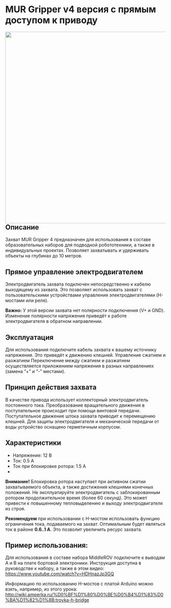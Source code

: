 # MUR Gripper v4 версия с прямым доступом к приводу
<img src="https://user-images.githubusercontent.com/106134147/222038728-79fcc7fe-137f-417f-bc29-058ef8a5481d.jpg" width="600" align="right">

## Описание
Захват MUR Gripper 4 предназначен для использования в составе образовательных наборов для подводной робототехники, а также в индивидуальных проектах. Позволяет захватывать и удерживать объекты на глубинах до 10 метров.
## Прямое управление электродвигателем
Электродвигатель захвата подключен непосредственно к кабелю выходящему из захвата. Это позволяет использовать захват с пользовательскими устройствами управления электродвигателями (H-мостами или реле).

__Важно:__ У этой версии захвата нет полярности подключения (V+ и GND). Изменение полярности напряжения приведёт к работе электродвигателя в обратном направлении. 
## Эксплуатация
Для использования подключите кабель захвата к вашему источнику напряжения. Это приведёт к движению клешней.
Управление сжатием и разжатием
Переключение между сжатием и разжатием осуществляется приложением напряжения в разных направлениях (замена “+” и “-” местами).
## Принцип действия захвата
В качестве привода использует коллекторный электродвигатель постоянного тока. Преобразование вращательного движения в поступательное происходит при помощи винтовой передачи. Поступательное движение штока захвата приводит к перемещению клешней. Для защиты электродвигателя и механической передачи от воды устройство оснащено герметичным корпусом.
## Характеристики
- Напряжение: 12 В
- Ток: 0.5 А
- Ток при блокировке ротора: 1.5 А
- 
__Внимание!__ Блокировка ротора наступает при активном сжатии захватываемого объекта, а также достижения клешнями конечных положений. Не эксплуатируйте электродвигатель с заблокированным ротором продолжительное время (более 60 секунд). Это может привести к повышенному тепловыделению и выходу электродвигателя из строя.

__Рекомендуем__ при использовании с H-мостом использовать функцию ограничения тока, подаваемого на захват. Оптимальным будет являться ток в районе __0.6..1 А__. Это позволит увеличить ресурс захвата.
## Пример использования:
Для использования в составе набора MiddleROV подключите к выводам A и B на плате бортовой электроники. Инструкция доступна в руководстве к набору, а также в  этом видео:
https://www.youtube.com/watch?v=HDHnazJp3GQ

Информацию по использованию H-мостов с платой Arduino можно взять, например, из этого урока:
http://wiki.amperka.ru/%D0%BF%D1%80%D0%BE%D0%B4%D1%83%D0%BA%D1%82%D1%8B:troyka-h-bridge
